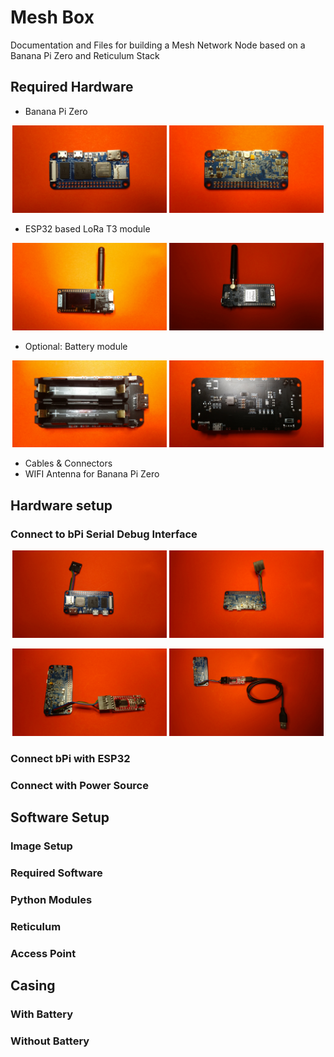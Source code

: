 # Mesh Box
Documentation and Files for building a Mesh Network Node based on a Banana Pi Zero and Reticulum Stack

## Required Hardware
- Banana Pi Zero
<p align="center" width="100%">
  <img width="49%" src="images/bPi_zero_front.jpg">
  <img width="49%" src="images/bPi_zero_back.jpg">
</p>

- ESP32 based LoRa T3 module
<p align="center" width="100%">
  <img width="49%" src="images/T3_front.jpg">
  <img width="49%" src="images/T3_back.jpg">
</p>

- Optional: Battery module
<p align="center" width="100%">
  <img width="49%" src="images/battery_front.jpg">
  <img width="49%" src="images/battery_back.jpg">
</p>

- Cables & Connectors
- WIFI Antenna for Banana Pi Zero

## Hardware setup

### Connect to bPi Serial Debug Interface
<p align="center" width="100%">
  <img width="49%" src="images/bPi_zero_serial_front.jpg">
  <img width="49%" src="images/bPi_zero_serial_back.jpg">
</p>
<p align="center" width="100%">
  <img width="49%" src="images/bPi_zero_ftdi.jpg">
  <img width="49%" src="images/bPi_zero_serial_all.jpg">
</p>

### Connect bPi with ESP32

### Connect with Power Source


## Software Setup

### Image Setup

### Required Software

### Python Modules

### Reticulum

### Access Point


## Casing

### With Battery

### Without Battery
